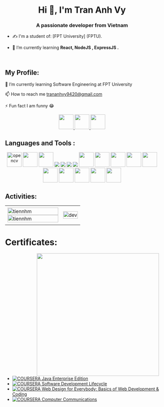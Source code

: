 

<h1 align="center">Hi 👋, I'm Tran Anh Vy</h1>
<p align="center">
  <h3 align="center">A passionate developer from Vietnam</h3>
</p>


- ✍ I'm a student of: [FPT University] (FPTU).

- 🌱 I’m currently learning **React, NodeJS , ExpressJS .**

<br />

##  My Profile:

🌱 I’m currently learning Software Engineering at FPT University

📫 How to reach me trananhvy9420@gmail.com

⚡ Fun fact I am funny 😂

<p align="center">
  <a href="https://www.facebook.com/1590trananhvy/" alt="Facebook">
    <img src="https://img.icons8.com/fluent/48/000000/facebook-new.png" target="_blank"width="48" height="48" />
  </a> 
  <a href="https://github.com/trananhvy" alt="Github">
    <img src="https://img.icons8.com/fluent/48/000000/github.png" width="48" height="48"/>
  </a> 
  <a href="https://www.instagram.com/quachthanhvy159o/" alt="Instagram">
    <img src="https://img.icons8.com/?size=100&id=32323&format=png&color=000000" width="48" height="48" />
  </a>
</p>

## Languages and Tools :
<p align="center">
  <img src="https://vite.dev/logo-with-shadow.png" alt="opencv" width="48" height="48"/> 
  <img src="https://th.bing.com/th/id/R.f81a6f373c244b1f70f4b7402b5ab372?rik=rbXh4ieLuKt%2bmA&riu=http%3a%2f%2flogos-download.com%2fwp-content%2fuploads%2f2016%2f09%2fReact_logo_logotype_emblem.png&ehk=QhGOkKcUKCU7FBQgHOajOiJqJBACUTD2Ni6LsfqzCEA%3d&risl=&pid=ImgRaw&r=0" width="48" height="48/>
  <img src="https://img.icons8.com/color/48/000000/mongodb.png"/>
  <img src="https://upload.wikimedia.org/wikipedia/commons/6/6a/JavaScript-logo.png"  width="48" height="48"/>
  <img src="https://img.icons8.com/color/48/000000/git.png"/>
  <img src="https://img.icons8.com/color/48/000000/github-2.png"/>
  <img src="[https://img.icons8.com/color/48/000000/github-2.png](https://3.bp.blogspot.com/-xhNpNJJyQhk/XIe4GY78RQI/AAAAAAAAItc/ouueFUj2Hqo5dntmnKqEaBJR4KQ4Q2K3ACK4BGAYYCw/s1600/logo%2Bgit%2Bicon.png)"/>
  <img src="https://img.icons8.com/color/48/000000/visual-studio-code-2019.png"/>
  <img src="https://img.icons8.com/?size=100&id=20909&format=png&color=000000" width="48" height="48"/>
  <img src="https://img.icons8.com/?size=100&id=21278&format=png&color=000000" width="48" height="48"/>
  <img src="https://img.icons8.com/?size=100&id=54087&format=png&color=000000" width="48" height="48"/>
  <img src="https://img.icons8.com/?size=100&id=40669&format=png&color=000000" width="48" height="48"/>
  <img src="https://img.icons8.com/?size=100&id=13679&format=png&color=000000" width="48" height="48"/>
  <img src="https://img.icons8.com/?size=100&id=62452&format=png&color=000000" width="48" height="48"/>
  <img src="https://img.icons8.com/?size=100&id=4PiNHtUJVbLs&format=png&color=000000" width="48" height="48"/>
  <img src="https://img.icons8.com/?size=100&id=WHRLQdbEXQ16&format=png&color=000000"  width="48" height="48"/>
  <img src="https://img.icons8.com/?size=100&id=uJM6fQYqDaZK&format=png&color=000000" width="48" height="48"/>
  <img src="https://img.icons8.com/?size=100&id=40670&format=png&color=000000" width="48" height="48"/>
  
  
</p>

## Activities:

<table style="width:100%;">
  <tr>
    <td>
      <img src="https://github-readme-stats.vercel.app/api/top-langs/?username=1590trananhvy&bg_color=FFFFFF00&text_color=179fa3&layout=compact&hide=CSS&langs_count=10&custom_title=Top%20ngôn%20ngữ%20được%20dùng" alt="tiennhm" width="100%"/>
      <img src="https://github-readme-stats.vercel.app/api?username=1590trananhvy&bg_color=FFFFFF00&text_color=179fa3&show_icons=true&count_private=true&include_all_commits=true&custom_title=Hoạt%20động%20trên%20Github" alt="tiennhm" width="100%"/>
    </td>
    <td>
      <p align="center"> 
        <img src="https://cdn.dribbble.com/users/1059583/screenshots/4171367/coding-freak.gif" alt="dev" width="100%"/>
      </p>
    </td>
  </tr>
</table>

# Certificates:

<img align="right" width="400" src="https://github.githubassets.com/images/modules/profile/profile-joined-github.svg">


- [![COURSERA](https://img.shields.io/badge/-COURSERA-green) Java Enterprise Edition ](https://www.coursera.org/account/accomplishments/specialization/certificate/T4K6ZP3WEJN6)
- [![COURSERA](https://img.shields.io/badge/-COURSERA-green)  Software Development
 Lifecycle ](https://www.coursera.org/account/accomplishments/specialization/certificate/XJVDJGYA89WH)
- [![COURSERA](https://img.shields.io/badge/-COURSERA-green) Web Design for Everybody:
 Basics of Web
 Development & Coding](https://www.coursera.org/account/accomplishments/specialization/certificate/MVKG295R4CWP)
- [![COURSERA](https://img.shields.io/badge/-COURSERA-green)  Computer
 Communications](https://www.coursera.org/account/accomplishments/specialization/certificate/N27M3F5US6CD)

